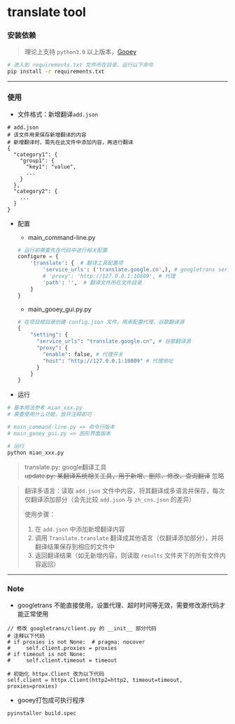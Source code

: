 # translate tool

### 安装依赖

> 理论上支持 `python3.0` 以上版本，[Gooey](https://github.com/chriskiehl/Gooey)

```bash
# 进入到 requirements.txt 文件所在目录，运行以下命令
pip install -r requirements.txt
```

---

### 使用

- 文件格式：新增翻译`add.json`

```text
# add.json
# 该文件用来保存新增翻译的内容
# 新增翻译时，需先在此文件中添加内容，再进行翻译
{
  "category1": {
    "group1": {
      "key1": "value",
      ...
    }
  },
  "category2": {
    ...
  }
}
```

- 配置
    - main_command-line.py
  ```python
  # 运行前需要先在代码中进行相关配置
  configure = {
      'translate': {  # 翻译工具配置项
          'service_urls': ('translate.google.cn',), # googletrans service_urls 如有科学上网可以不用配置
          # 'proxy': 'http://127.0.0.1:10809', # 代理
          'path': '',  # 翻译文件所在文件目录
      }
  }
  ```

    - main_gooey_gui.py.py
  ```python
  # 在项目根目录创建 config.json 文件，用来配置代理、谷歌翻译源
  {
      "setting": {
        "service_urls": "translate.google.cn", # 谷歌翻译源
        "proxy": {
          "enable": false, # 代理开关
          "host": "http://127.0.0.1:10809" # 代理地址
        }
      }
  }
  ```

- 运行

```bash
# 基本用法参考 mian_xxx.py
# 需要使用什么功能，放开注释即可

# main_command-line.py => 命令行版本
# main_gooey_gui.py => 图形界面版本

# 运行
python mian_xxx.py
```

> translate.py: google翻译工具 <br/>
> ~~update.py: 某翻译系统相关工具，用于新增、删除、修改、查询翻译~~ 忽略

> 翻译多语言：读取 `add.json` 文件中内容，将其翻译成多语言并保存，每次仅翻译添加部分（会先比较 `add.json` 与 `zh_cns.json` 的差异）
>
> 使用步骤：
> 1. 在 `add.json` 中添加新增翻译内容
> 2. 调用 `Translate.translate` 翻译成其他语言（仅翻译添加部分），并将翻译结果保存到相应的文件中
> 3. 返回翻译结果（如无新增内容，则读取 `results` 文件夹下的所有文件内容返回）

---

### Note

- googletrans 不能直接使用，设置代理、超时时间等无效，需要修改源代码才能正常使用

```
// 修改 googletrans/client.py 的 __init__ 部分代码
# 注释以下代码
# if proxies is not None:  # pragma: nocover
#     self.client.proxies = proxies
# if timeout is not None:
#     self.client.timeout = timeout

# 初始化 httpx.Client 改为以下代码
self.client = httpx.Client(http2=http2, timeout=timeout, proxies=proxies)
```

- gooey打包成可执行程序

```shell
pyinstaller build.spec
```